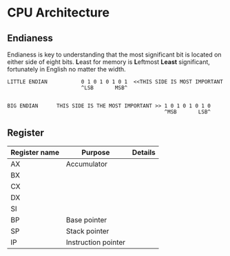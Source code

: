 # CPU Architecture


## Endianess

Endianess is key to understanding that the most significant bit is located on either side of eight bits. **L**east for memory is **L**eftmost  **Least** significant, fortunately in English no matter the width.
```
LITTLE ENDIAN           0 1 0 1 0 1 0 1  <<THIS SIDE IS MOST IMPORTANT
                        ^LSB       MSB^    


BIG ENDIAN      THIS SIDE IS THE MOST IMPORTANT >> 1 0 1 0 1 0 1 0
                                                   ^MSB       LSB^
```

## Register

Register name | Purpose | Details
--- | --- | ---
AX | Accumulator |
BX | |
CX | |
DX | |
SI | |
BP | Base pointer |
SP | Stack pointer |
IP | Instruction pointer | 



